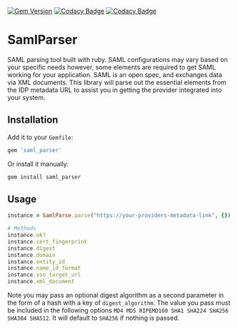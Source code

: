 [![Gem Version](https://badge.fury.io/rb/saml_parser.svg)](https://badge.fury.io/rb/saml_parser)
[![Codacy Badge](https://app.codacy.com/project/badge/Grade/a0a9821025ec4c6a95987ee2f03f745f)](https://www.codacy.com/gh/michaelginalick/saml-parser/dashboard?utm_source=github.com&amp;utm_medium=referral&amp;utm_content=michaelginalick/saml-parser&amp;utm_campaign=Badge_Grade)
[![Codacy Badge](https://app.codacy.com/project/badge/Coverage/a0a9821025ec4c6a95987ee2f03f745f)](https://www.codacy.com/gh/michaelginalick/saml-parser/dashboard?utm_source=github.com&utm_medium=referral&utm_content=michaelginalick/saml-parser&utm_campaign=Badge_Coverage)
# SamlParser

SAML parsing tool built with ruby. SAML configurations may vary based on your specific needs however,
some elements are required to get SAML working for your application. SAML is an open spec, and
exchanges data via XML documents. This library will parse out the essential elements from the IDP
metadata URL to assist you in getting the provider integrated into your system.


## Installation

Add it to your `Gemfile`:

```ruby
gem 'saml_parser'
```

Or install it manually:

```sh
gem install saml_parser
```

## Usage

```ruby
instance = SamlParse.parse("https://your-providers-metadata-link", {})

# Methods
instance.ok?
instance.cert_fingerprint
instance.digest
instance.domain
instance.entity_id
instance.name_id_format
instance.sso_target_url
instance.xml_document
```
Note you may pass an optional digest algorithm as a second parameter in the form of a hash
with a key of `digest_algorithm`. The value you pass must be included in the following options
`MD4 MD5 RIPEMD160 SHA1 SHA224 SHA256 SHA384 SHA512`. It will default to `SHA256` if nothing is passed.


